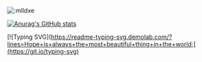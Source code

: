 <!-- 
### Hi there 👋
-->
<!--
**ChunTLE/ChunTLE** is a ✨ _special_ ✨ repository because its `README.md` (this file) appears on your GitHub profile.

Here are some ideas to get you started:

- 🔭 I’m currently working on ...
- 🌱 I’m currently learning ...
- 👯 I’m looking to collaborate on ...
- 🤔 I’m looking for help with ...
- 💬 Ask me about ...
- 📫 How to reach me: ...
- 😄 Pronouns: ...
- ⚡ Fun fact: ...
-->

![:mlldxe](https://moe-counter.glitch.me/get/@:ChunTLE?theme=gelbooru) 

[![Anurag's GitHub stats](https://github-readme-stats.vercel.app/api?username=ChunTLE)](https://github.com/anuraghazra/github-readme-stats)

[![Typing SVG](https://readme-typing-svg.demolab.com/?lines=Hope+is+always+the+most+beautiful+thing+in+the+world;](https://git.io/typing-svg)
